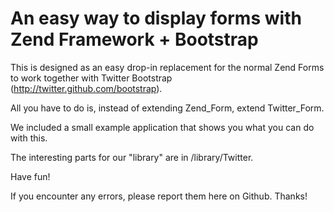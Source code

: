 An easy way to display forms with Zend Framework + Bootstrap
============================================================

This is designed as an easy drop-in replacement for the normal Zend Forms to
work together with Twitter Bootstrap (http://twitter.github.com/bootstrap).

All you have to do is, instead of extending Zend\_Form, extend Twitter\_Form.

We included a small example application that shows you what you can do with
this.

The interesting parts for our "library" are in /library/Twitter.

Have fun!

If you encounter any errors, please report them here on Github. Thanks!
